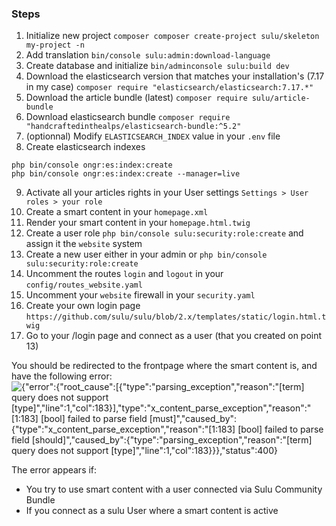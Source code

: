 ### Steps

1. Initialize new project `composer composer create-project sulu/skeleton my-project -n`
2. Add translation `bin/console sulu:admin:download-language`
3. Create database and initialize `bin/adminconsole sulu:build dev`
4. Download the elasticsearch version that matches your installation's (7.17 in my case) `composer require "elasticsearch/elasticsearch:7.17.*"`
5. Download the article bundle (latest) `composer require sulu/article-bundle`
6. Download elasticsearch bundle `composer require "handcraftedinthealps/elasticsearch-bundle:^5.2"`
7. (optionnal) Modify `ELASTICSEARCH_INDEX` value in your `.env` file
8. Create elasticsearch indexes
```
php bin/console ongr:es:index:create
php bin/console ongr:es:index:create --manager=live
```
9. Activate all your articles rights in your User settings `Settings > User roles > your role`
10. Create a smart content in your `homepage.xml`
11. Render your smart content in your `homepage.html.twig`
12. Create a user role `php bin/console sulu:security:role:create` and assign it the `website` system
13. Create a new user either in your admin or `php bin/console sulu:security:role:create`
14. Uncomment the routes `login` and `logout` in your `config/routes_website.yaml`
15. Uncomment your `website` firewall in your `security.yaml`
16. Create your own login page `https://github.com/sulu/sulu/blob/2.x/templates/static/login.html.twig`
17. Go to your /login page and connect as a user (that you created on point 13)

You should be redirected to the frontpage where the smart content is, and have the following error:
![{"error":{"root_cause":[{"type":"parsing_exception","reason":"[term] query does not support [type]","line":1,"col":183}],"type":"x_content_parse_exception","reason":"[1:183] [bool] failed to parse field [must]","caused_by":{"type":"x_content_parse_exception","reason":"[1:183] [bool] failed to parse field [should]","caused_by":{"type":"parsing_exception","reason":"[term] query does not support [type]","line":1,"col":183}}},"status":400}](images/error.png)

The error appears if:
- You try to use smart content with a user connected via Sulu Community Bundle
- If you connect as a sulu User where a smart content is active
